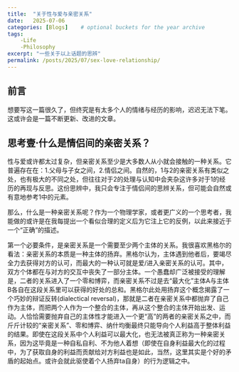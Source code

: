 ```yaml
---
title:  "关于性与爱与亲密关系"
date:   2025-07-06
categories: [Blogs]    # optional buckets for the year archive
tags: 
    -Life
    -Philosophy
excerpt: "一些关于以上话题的思辨"
permalink: /posts/2025/07/sex-love-relationship/
---
```



前言
---
想要写这一篇很久了，但终究是有太多个人的情绪与经历的影响，迟迟无法下笔。这或许会是一篇不断更新、改进的文章。

思考壹$\cdot$什么是情侣间的亲密关系？
---
性与爱或许都太过复杂，但亲密关系至少是大多数人从小就会接触的一种关系。它普遍存在在：1.父母与子女之间，2.情侣之间。自然的，1与2的亲密关系有类似之处，也有极大的不同之处，但往往对于2的处理与认知中会夹杂这许多对于1的经历的再现与反思。这份思辨中，我只会专注于情侣间的思辨关系，但可能会自然或有意地参考1中的元素。

那么，什么是一种亲密关系呢？作为一个物理学家，或者更广义的一个思考者，我能做的或许是在我每提出一个看似合理的定义后为它注上它的反例，以此来接近于一个“正确”的描述。

第一个必要条件，是亲密关系是一个需要至少两个主体的关系。我很喜欢黑格尔的看法：亲密关系的本质是一种主体的扬弃。黑格尔认为，主体遇到他者后，要竭尽全力去获得对方的认可，而最大的一种认可就是爱/进入亲密关系的认可。其中，双方个体都在与对方的交互中丧失了一部分主体。一个愚蠢却广泛被接受的理解是，二者的关系进入了一个零和博弈，而亲密关系不过是去“最大化”主体A与主体B各自在这段关系里可以获得的好处的总和。黑格尔此处用扬弃这个概念揭露了一个巧妙的辩证反转(dialectical reversal)，那就是二者在亲密关系中都抛弃了自己作为主体，而把两个人作为一个整合的主体，再从这个整合的主体开始出发、运动。人恰恰需要抛弃自己的主体性才能进入一个更“高”的两者的亲密关系之中，而斤斤计较的“亲密关系”、零和博弈、纳什均衡最终只能导向个人利益高于整体利益的结果。即使在这段关系中个人利益可以最大化，也无法被真正称为一种亲密关系，因为这毕竟是一种自私自利、不为他人着想（即使在自身利益最大化的过程中，为了获取自身的利益而贡献给对方利益也是如此，当然，这里其实是个好的矛盾的起始点。或许会就此驱使着个人扬弃ta自身）的行为逻辑之中。






